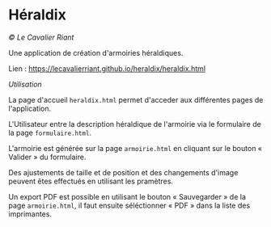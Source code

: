 # Héraldix

*© Le Cavalier Riant*

Une application de création d'armoiries héraldiques.

Lien : https://lecavalierriant.github.io/heraldix/heraldix.html

*Utilisation*

La page d'accueil `heraldix.html` permet d'acceder aux différentes pages de l'application.

L'Utilisateur entre la description héraldique de l'armoirie via le formulaire de la page `formulaire.html`.

L'armoirie est générée sur la page `armoirie.html` en cliquant sur le bouton « Valider » du formulaire.

Des ajustements de taille et de position et des changements d'image peuvent êtes effectués en utilisant les pramètres.

Un export PDF est possible en utilisant le bouton « Sauvegarder » de la page `armoirie.html`, il faut ensuite séléctionner « PDF » dans la liste des imprimantes.
